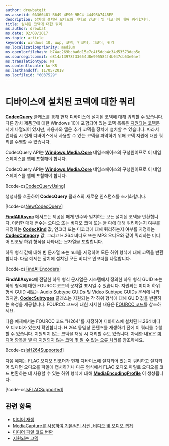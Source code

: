 ```yaml
---
author: drewbatgit
ms.assetid: 0A360481-B649-4E90-9BC4-4449BA7445EF
description: 장치에 설치된 오디오와 비디오 인코더 및 디코더에 대해 쿼리합니다.
title: 설치된 코덱에 대한 쿼리
ms.author: drewbat
ms.date: 02/08/2017
ms.topic: article
keywords: windows 10, uwp, 코덱, 인코더, 디코더, 쿼리
ms.localizationpriority: medium
ms.openlocfilehash: b74ac269bcba6d15e7c4f5dcb4c34d53573deb5e
ms.sourcegitcommit: e814a13978f33654d8e995584f4b047cb53e0aef
ms.translationtype: MT
ms.contentlocale: ko-KR
ms.lasthandoff: 11/05/2018
ms.locfileid: "6037529"
---
```

# <a name="query-for-codecs-installed-on-a-device"></a>디바이스에 설치된 코덱에 대한 쿼리
**[CodecQuery](https://docs.microsoft.com/uwp/api/windows.media.core.codecquery)** 클래스를 통해 현재 디바이스에 설치된 코덱에 대해 쿼리할 수 있습니다. 다른 장치 제품군에 대한 Windows 10에 포함되어 있는 코덱 목록은 [지원되는 코덱](supported-codecs.md)문서에 나열되어 있지만, 사용자와 앱은 추가 코덱을 장치에 설치할 수 있습니다. 따라서 런타임 시 현재 디바이스에서 사용할 수 있는 코덱을 파악하기 위해 코덱 지원에 대한 쿼리를 수행할 수 있습니다.

CodecQuery API는 **[Windows.Media.Core](https://docs.microsoft.com/uwp/api/windows.media.core)** 네임스페이스의 구성원이므로 이 네임스페이스를 앱에 포함해야 합니다.

CodecQuery API는 **[Windows.Media.Core](https://docs.microsoft.com/uwp/api/windows.media.core)** 네임스페이스의 구성원이므로 이 네임스페이스를 앱에 포함해야 합니다.

[!code-cs[CodecQueryUsing](./code/TranscodeWin10/cs/MainPage.xaml.cs#SnippetCodecQueryUsing)]

생성자를 호출하여 **CodecQuery** 클래스의 새로운 인스턴스를 초기화합니다.

[!code-cs[NewCodecQuery](./code/TranscodeWin10/cs/MainPage.xaml.cs#SnippetNewCodecQuery)]

**[FindAllAsync](https://docs.microsoft.com/uwp/api/windows.media.core.codecquery.findallasync)** 메서드는 제공된 매개 변수와 일치하는 모든 설치된 코덱을 반환합니다. 이러한 매개 변수는 오디오 또는 비디오 코덱 또는 둘 다에 대해 쿼리하는지 여부를 지정하는 **[CodecKind](https://docs.microsoft.com/uwp/api/windows.media.core.codeckind)** 값, 인코더 또는 디코더에 대해 쿼리하는지 여부를 지정하는 **[CodecCategory](https://docs.microsoft.com/uwp/api/windows.media.core.codeccategory)** 값, 그리고 H.264 비디오 또는 MP3 오디오와 같이 쿼리하는 미디어 인코딩 하위 형식을 나타내는 문자열을 포함합니다.

하위 형식 값에 대해 빈 문자열 또는 null을 지정하여 모든 하위 형식에 대해 코덱을 반환합니다. 다음 예제는 장치에 설치된 모든 비디오 인코더를 나열합니다.

[!code-cs[FindAllEncoders](./code/TranscodeWin10/cs/MainPage.xaml.cs#SnippetFindAllEncoders)]

**FindAllAsync**에 전달한 하위 형식 문자열은 시스템에서 정의한 하위 형식 GUID 또는 하위 형식에 대한 FOURCC 코드의 문자열 표시일 수 있습니다. 지원되는 미디어 하위 형식 GUID 세트는 [Audio Subtype GUIDs](https://msdn.microsoft.com/library/windows/desktop/aa372553(v=vs.85).aspx) 및 [Video Subtype GUIDs](https://msdn.microsoft.com/library/windows/desktop/aa370819(v=vs.85).aspx) 문서에 나와 있지만, **[CodecSubtypes](https://docs.microsoft.com/uwp/api/windows.media.core.codecsubtypes)** 클래스는 지원되는 각 하위 형식에 대해 GUID 값을 반환하는 속성을 제공합니다. FOURCC 코드에 대한 자세한 내용은 [FOURCC 코드](https://msdn.microsoft.com/library/windows/desktop/dd375802(v=vs.85).aspx)를 참조하세요. 

다음 예제에서는 FOURCC 코드 "H264"를 지정하여 디바이스에 설치된 H.264 비디오 디코더가 있는지 확인합니다. H.264 동영상 콘텐츠를 재생하기 전에 이 쿼리를 수행할 수 있습니다. 지원되지 않는 코덱을 재생 시 처리할 수도 있습니다. 자세한 내용은 [미디어 항목을 열 때 지원되지 않는 코덱 및 알 수 없는 오류 처리](https://docs.microsoft.com/windows/uwp/audio-video-camera/media-playback-with-mediasource#handle-unsupported-codecs-and-unknown-errors-when-opening-media-items)를 참조하세요.

[!code-cs[IsH264Supported](./code/TranscodeWin10/cs/MainPage.xaml.cs#SnippetIsH264Supported)]

다음 예제는 FLAC 오디오 인코더가 현재 디바이스에 설치되어 있는지 쿼리하고 설치되어 있다면 오디오를 파일에 캡처하거나 다른 형식에서 FLAC 오디오 파일로 오디오를 코드 변환하는 데 사용할 수 있는 하위 형식에 대해 **[MediaEncodingProfile](https://docs.microsoft.com/uwp/api/Windows.Media.MediaProperties.MediaEncodingProfile)** 이 생성됩니다.

[!code-cs[IsFLACSupported](./code/TranscodeWin10/cs/MainPage.xaml.cs#SnippetIsFLACSupported)]

## <a name="related-topics"></a>관련 항목

* [미디어 재생](media-playback.md)
* [MediaCapture를 사용하여 기본적인 사진, 비디오 및 오디오 캡처](basic-photo-video-and-audio-capture-with-MediaCapture.md)
* [미디어 파일 코드 변환](transcode-media-files.md)
* [지원되는 코덱](supported-codecs.md)
 

 




